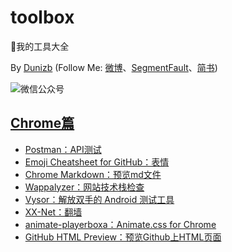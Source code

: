 # toolbox
:wrench:我的工具大全

By [Dunizb](http://duni.sinaapp.com) (Follow Me: [微博](http://www.weibo.com/duni)、[SegmentFault](https://segmentfault.com/u/dunizb)、[简书](http://www.jianshu.com/u/737d8047278d))

![微信公众号](http://dunizb.b0.upaiyun.com/w/wxgzh.jpg)

## [Chrome篇](./index.md/#chrome篇)

- [Postman：API测试](https://github.com/dunizb/toolbox/blob/master/index.md/#postman)
- [Emoji Cheatsheet for GitHub：表情](https://github.com/dunizb/toolbox/blob/master/index.md/#emoji-cheatsheet-for-github)
- [Chrome Markdown：预览md文件](https://github.com/dunizb/toolbox/blob/master/index.md/#chrome-markdown)
- [Wappalyzer：网站技术栈检查](https://github.com/dunizb/toolbox/blob/master/index.md/#wappalyzer)
- [Vysor：解放双手的 Android 测试工具](https://github.com/dunizb/toolbox/blob/master/index.md/#vysor)
- [XX-Net：翻墙](https://github.com/dunizb/toolbox/blob/master/index.md/#xx-net)
- [animate-playerboxa：Animate.css for Chrome](https://github.com/dunizb/toolbox/blob/master/index.md/#animate-playerboxa)
- [GitHub HTML Preview：预览Github上HTML页面](https://github.com/dunizb/toolbox/blob/master/index.md/#github-html-preview)